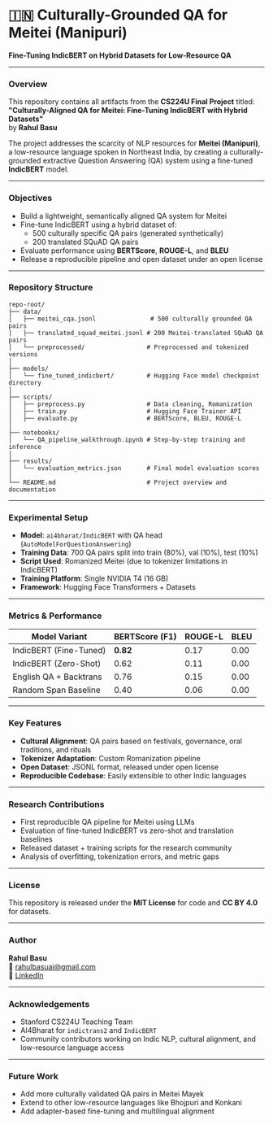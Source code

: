 
# 🇮🇳 Culturally-Grounded QA for Meitei (Manipuri)
**Fine-Tuning IndicBERT on Hybrid Datasets for Low-Resource QA**

---

### Overview

This repository contains all artifacts from the **CS224U Final Project** titled:  
**"Culturally-Aligned QA for Meitei: Fine-Tuning IndicBERT with Hybrid Datasets"**  
by **Rahul Basu**

The project addresses the scarcity of NLP resources for **Meitei (Manipuri)**, a low-resource language spoken in Northeast India, by creating a culturally-grounded extractive Question Answering (QA) system using a fine-tuned **IndicBERT** model.  

---

### Objectives

- Build a lightweight, semantically aligned QA system for Meitei
- Fine-tune IndicBERT using a hybrid dataset of:
  - 500 culturally specific QA pairs (generated synthetically)
  - 200 translated SQuAD QA pairs
- Evaluate performance using **BERTScore**, **ROUGE-L**, and **BLEU**
- Release a reproducible pipeline and open dataset under an open license

---

### Repository Structure

```
repo-root/
├── data/
│   ├── meitei_cqa.jsonl               # 500 culturally grounded QA pairs
│   ├── translated_squad_meitei.jsonl # 200 Meitei-translated SQuAD QA pairs
│   └── preprocessed/                 # Preprocessed and tokenized versions
│
├── models/
│   └── fine_tuned_indicbert/         # Hugging Face model checkpoint directory
│
├── scripts/
│   ├── preprocess.py                 # Data cleaning, Romanization
│   ├── train.py                      # Hugging Face Trainer API
│   ├── evaluate.py                   # BERTScore, BLEU, ROUGE-L
│
├── notebooks/
│   └── QA_pipeline_walkthrough.ipynb # Step-by-step training and inference
│
├── results/
│   └── evaluation_metrics.json       # Final model evaluation scores
│
└── README.md                         # Project overview and documentation
```

---

### Experimental Setup

- **Model**: `ai4bharat/IndicBERT` with QA head (`AutoModelForQuestionAnswering`)
- **Training Data**: 700 QA pairs split into train (80%), val (10%), test (10%)
- **Script Used**: Romanized Meitei (due to tokenizer limitations in IndicBERT)
- **Training Platform**: Single NVIDIA T4 (16 GB)
- **Framework**: Hugging Face Transformers + Datasets

---

### Metrics & Performance

| Model Variant               | BERTScore (F1) | ROUGE-L | BLEU |
|----------------------------|----------------|----------|------|
| IndicBERT (Fine-Tuned)     | **0.82**       | 0.17     | 0.00 |
| IndicBERT (Zero-Shot)      | 0.62           | 0.11     | 0.00 |
| English QA + Backtrans     | 0.76           | 0.15     | 0.00 |
| Random Span Baseline       | 0.40           | 0.06     | 0.00 |

---

### Key Features

- **Cultural Alignment**: QA pairs based on festivals, governance, oral traditions, and rituals
- **Tokenizer Adaptation**: Custom Romanization pipeline
- **Open Dataset**: JSONL format, released under open license
- **Reproducible Codebase**: Easily extensible to other Indic languages

---

### Research Contributions

- First reproducible QA pipeline for Meitei using LLMs
- Evaluation of fine-tuned IndicBERT vs zero-shot and translation baselines
- Released dataset + training scripts for the research community
- Analysis of overfitting, tokenization errors, and metric gaps

---

### License

This repository is released under the **MIT License** for code and **CC BY 4.0** for datasets.

---

### Author

**Rahul Basu**  
📧 rahulbasuai@gmail.com  
🔗 [LinkedIn](https://www.linkedin.com/in/basu-rahul)

---

### Acknowledgements

- Stanford CS224U Teaching Team
- AI4Bharat for `indictrans2` and `IndicBERT`
- Community contributors working on Indic NLP, cultural alignment, and low-resource language access

---

### Future Work

- Add more culturally validated QA pairs in Meitei Mayek
- Extend to other low-resource languages like Bhojpuri and Konkani
- Add adapter-based fine-tuning and multilingual alignment
